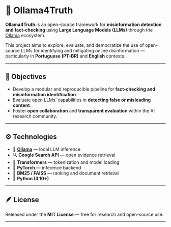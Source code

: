 # 🧠 Ollama4Truth

**Ollama4Truth** is an open-source framework for **misinformation detection and fact-checking** using **Large Language Models (LLMs)** through the [Ollama](https://ollama.com) ecosystem.

This project aims to explore, evaluate, and democratize the use of open-source LLMs for identifying and mitigating online disinformation — particularly in **Portuguese (PT-BR)** and **English** contexts.

---

## 🎯 Objectives

- Develop a modular and reproducible pipeline for **fact-checking and misinformation identification**.  
- Evaluate open LLMs’ capabilities in **detecting false or misleading content**.  
- Foster **open collaboration** and **transparent evaluation** within the AI research community.

---

## ⚙️ Technologies

- 🦙 **[Ollama](https://ollama.com)** — local LLM inference  
- 🔍 **Google Search API** — open evidence retrieval  
- 🤗 **Transformers** — tokenization and model loading  
- 🧮 **PyTorch** — inference backend  
- 📄 **BM25 / FAISS** — ranking and document retrieval  
- 🧰 **Python (3.10+)**

---

## 🪶 License

Released under the **MIT License** — free for research and open-source use.

---

